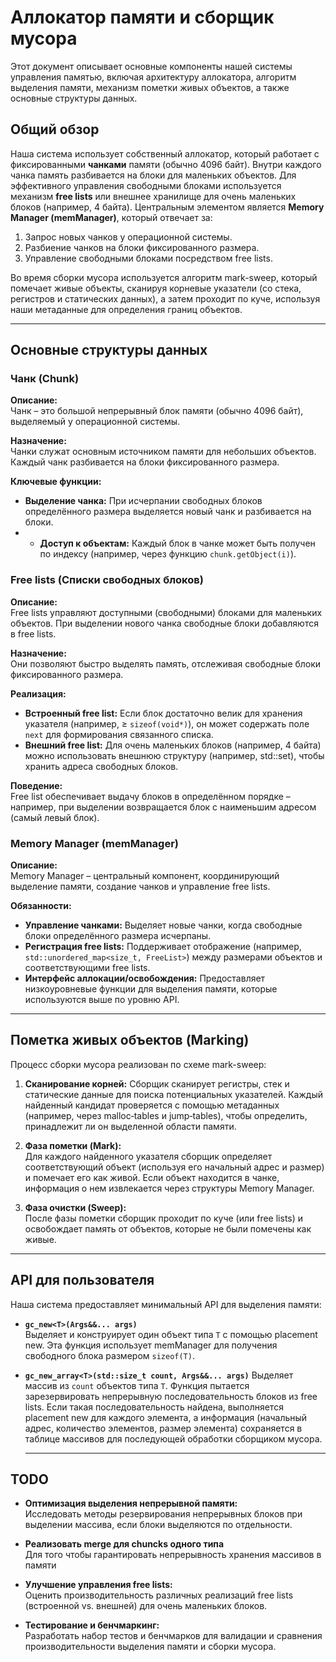 
# Аллокатор памяти и сборщик мусора

Этот документ описывает основные компоненты нашей системы управления памятью, включая архитектуру аллокатора, алгоритм выделения памяти, механизм пометки живых объектов, а также основные структуры данных.
 ## Общий обзор
Наша система использует собственный аллокатор, который работает с фиксированными **чанками** памяти (обычно 4096 байт). Внутри каждого чанка память разбивается на блоки для маленьких объектов. Для эффективного управления свободными блоками используется механизм **free lists** или внешнее хранилище для очень маленьких блоков (например, 4 байта). Центральным элементом является **Memory Manager (memManager)**, который отвечает за:
1. Запрос новых чанков у операционной системы.
2. Разбиение чанков на блоки фиксированного размера.
3. Управление свободными блоками посредством free lists.

Во время сборки мусора используется алгоритм mark-sweep, который помечает живые объекты, сканируя корневые указатели (со стека, регистров и статических данных), а затем проходит по куче, используя наши метаданные для определения границ объектов.

---

## Основные структуры данных

### Чанк (Chunk)

**Описание:**  
Чанк – это большой непрерывный блок памяти (обычно 4096 байт), выделяемый у операционной системы.

**Назначение:**  
Чанки служат основным источником памяти для небольших объектов. Каждый чанк разбивается на блоки фиксированного размера.

**Ключевые функции:**  
- **Выделение чанка:** При исчерпании свободных блоков определённого размера выделяется новый чанк и разбивается на блоки.
- - **Доступ к объектам:** Каждый блок в чанке может быть получен по индексу (например, через функцию `chunk.getObject(i)`).

### Free lists (Списки свободных блоков)

**Описание:**  
Free lists управляют доступными (свободными) блоками для маленьких объектов. При выделении нового чанка свободные блоки добавляются в free lists.

**Назначение:**  
Они позволяют быстро выделять память, отслеживая свободные блоки фиксированного размера.

**Реализация:**  
- **Встроенный free list:** Если блок достаточно велик для хранения указателя (например, ≥ `sizeof(void*)`), он может содержать поле `next` для формирования связанного списка.
- **Внешний free list:** Для очень маленьких блоков (например, 4 байта) можно использовать внешнюю структуру (например, std::set), чтобы хранить адреса свободных блоков.

**Поведение:**  
Free list обеспечивает выдачу блоков в определённом порядке – например, при выделении возвращается блок с наименьшим адресом (самый левый блок).

### Memory Manager (memManager)

**Описание:**  
Memory Manager – центральный компонент, координирующий выделение памяти, создание чанков и управление free lists.

**Обязанности:**
- **Управление чанками:** Выделяет новые чанки, когда свободные блоки определённого размера исчерпаны.
- **Регистрация free lists:** Поддерживает отображение (например, `std::unordered_map<size_t, FreeList>`) между размерами объектов и соответствующими free lists.
- **Интерфейс аллокации/освобождения:** Предоставляет низкоуровневые функции для выделения памяти, которые используются выше по уровню API.

---

## Пометка живых объектов (Marking)

Процесс сборки мусора реализован по схеме mark-sweep:
1. **Сканирование корней:**
     Сборщик сканирует регистры, стек и статические данные для поиска потенциальных указателей. Каждый найденный кандидат проверяется с помощью метаданных (например, через malloc‑tables и jump‑tables), чтобы определить, принадлежит ли он выделенной области памяти.

2. **Фаза пометки (Mark):**  
   Для каждого найденного указателя сборщик определяет соответствующий объект (используя его начальный адрес и размер) и помечает его как живой. Если объект находится в чанке, информация о нем извлекается через структуры Memory Manager.
  
3. **Фаза очистки (Sweep):**  
   После фазы пометки сборщик проходит по куче (или free lists) и освобождает память от объектов, которые не были помечены как живые.

---
## API для пользователя

Наша система предоставляет минимальный API для выделения памяти:

 - **`gc_new<T>(Args&&... args)`**  
  Выделяет и конструирует один объект типа `T` с помощью placement new. Эта функция использует memManager для получения свободного блока размером `sizeof(T)`.

- **`gc_new_array<T>(std::size_t count, Args&&... args)`**
 Выделяет массив из `count` объектов типа `T`. Функция пытается зарезервировать непрерывную последовательность блоков из free lists. Если такая последовательность найдена, выполняется placement new для каждого элемента, а информация (начальный адрес, количество элементов, размер элемента) сохраняется в таблице массивов для последующей обработки сборщиком мусора. 
  
  ---

## TODO

- **Оптимизация выделения непрерывной памяти:**  
Исследовать методы резервирования непрерывных блоков при выделении массива, если блоки выделяются по отдельности.
- **Реализовать merge для chuncks одного типа**  
Для того чтобы гарантировать непрерывность хранения массивов в памяти 

- **Улучшение управления free lists:**  
  Оценить производительность различных реализаций free lists (встроенной vs. внешней) для очень маленьких блоков.

- **Тестирование и бенчмаркинг:**  
  Разработать набор тестов и бенчмарков для валидации и сравнения производительности выделения памяти и сборки мусора.
